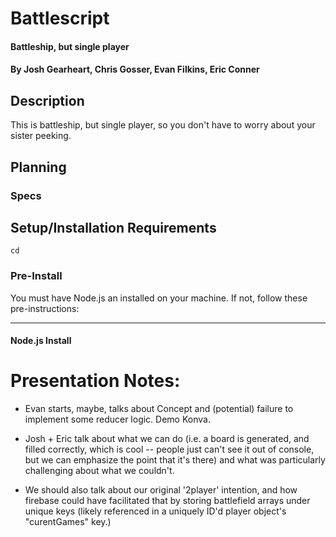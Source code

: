 # Battlescript

#### Battleship, but single player

#### By Josh Gearheart, Chris Gosser, Evan Filkins, Eric Conner

## Description

This is battleship, but single player, so you don't have to worry about your sister peeking.

## Planning

### Specs

## Setup/Installation Requirements
```
cd
```
### Pre-Install

You must have Node.js an installed on your machine. If not, follow these pre-instructions:

****

#### **Node.js Install**

# Presentation Notes:
  * Evan starts, maybe, talks about Concept and (potential) failure to implement some reducer logic.  Demo Konva.

  * Josh + Eric talk about what we can do (i.e. a board is generated, and filled correctly, which is cool -- people just can't see it out of console, but we can emphasize the point that it's there) and what was particularly challenging about what we couldn't.

  * We should also talk about our original '2player' intention, and how firebase could have facilitated that by storing battlefield arrays under unique keys (likely referenced in a uniquely ID'd player object's "curentGames" key.)

  

<!-- This project was bootstrapped with [Create React App](https://github.com/facebook/create-react-app).

- First, install Homebrew if it is not installed on your computer already.
  - To install Homebrew, enter the following in order in terminal:
  - `$ /usr/bin/ruby -e "$(curl -fsSL https://raw.githubusercontent.com/Homebrew/install/master/install)"`
  - `$ echo 'export PATH=/usr/local/bin:$PATH' >> ~/.bash_profile`

##### _For other operating systems_

Head on over to the [Node website](https://nodejs.org/en/download/) to download and install the appropriate installer for your computer.

##### _Install Node.js_

Now install Node.js like this in terminal: `$ brew install node`.

****

#### **Windows Users**

If you have a windows machine, you may also need a terminal program.  If so, download and install Git BASH at msysgit.github.io, and open it before continuing.

****

### Install

- Open terminal and enter `$ cd Desktop` (or your preferred destination).
- Then enter `$ git clone https://github.com/gearjosh/beeriodic-table.git`.
- Enter `$ cd beeriodic-table`.
- Enter `$ npm install`
- Finally, enter `$ npm run start`.

## Notes
- It's hard to tell how to form the components in my beeriodic cells.  Because the grid will take in the master keg list, it could just populate the entire grid within a single component.  And since the grid will show on every screen, it's not like I'll be reusing that code outside the component itself...

## Known Bugs
- No known bugs. But... it's still a work in progress, so it doesn't yet have full CRUD functionality yet, only the CR_D.  I still need to build out the edit functionality.

## Support and contact details
- For questions or support open an issue right here in this repo!

## Technologies Used
- This uses React, Webpack, Javascript, npm, and more!

### License
This software is licensed under GNU GPLv3.



Links:

Best Konva Tutorial https://blog.logrocket.com/creating-canvas-graphics-in-react-cad70cd5b210

Water Movement Demo http://jsfiddle.net/loktar/dMYvG/

Fullscreen/Responsive Canvas https://konvajs.github.io/docs/sandbox/Responsive_Canvas.html

Batch Draw https://konvajs.github.io/docs/performance/Batch_Draw.html

Keydown Stack https://stackoverflow.com/questions/22262130/javascript-game-move-character-while-key-down

Continuous Movement https://gamedev.stackexchange.com/questions/130576/how-can-i-make-my-movement-continuous

Water-Canvas Filter Effect http://code.almeros.com/code-examples/water-effect-canvas/#.XBAHkRNKi3K

scanlines codepen https://codepen.io/meduzen/pen/zxbwRV
